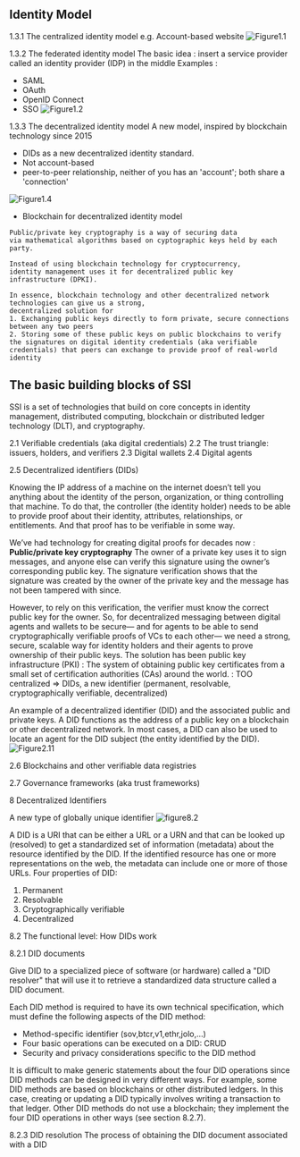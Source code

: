 
## Identity Model
1.3.1 The centralized identity model
e.g. Account-based website
![Figure1.1](https://drek4537l1klr.cloudfront.net/preukschat/HighResolutionFigures/figure_1-1.png)


1.3.2 The federated identity model
The basic idea : insert a service provider called an identity provider (IDP) in the middle
Examples :
- SAML
- OAuth
- OpenID Connect
- SSO
![Figure1.2](https://drek4537l1klr.cloudfront.net/preukschat/Figures/CH01_F02_Preukschat.png)

1.3.3 The decentralized identity model
A new model, inspired by blockchain technology since 2015

- DIDs as a new decentralized identity standard.
- Not account-based
- peer-to-peer relationship, neither of you has an 'account'; both share a 'connection'

![Figure1.4](https://drek4537l1klr.cloudfront.net/preukschat/HighResolutionFigures/figure_1-4.png)


- Blockchain for decentralized identity model

```
Public/private key cryptography is a way of securing data
via mathematical algorithms based on cyptographic keys held by each party.

Instead of using blockchain technology for cryptocurrency,
identity management uses it for decentralized public key infrastructure (DPKI).

In essence, blockchain technology and other decentralized network technologies can give us a strong,
decentralized solution for
1. Exchanging public keys directly to form private, secure connections between any two peers
2. Storing some of these public keys on public blockchains to verify the signatures on digital identity credentials (aka verifiable credentials) that peers can exchange to provide proof of real-world identity
```

## The basic building blocks of SSI

SSI is a set of technologies that build on core concepts in identity management, distributed computing, blockchain or distributed ledger technology (DLT), and cryptography.

2.1 Verifiable credentials (aka digital credentials)
2.2 The trust triangle: issuers, holders, and verifiers
2.3 Digital wallets
2.4 Digital agents

2.5 Decentralized identifiers (DIDs)

Knowing the IP address of a machine on the internet doesn’t tell you anything about the identity of
the person, organization, or thing controlling that machine.
To do that, the controller (the identity holder) needs to be able to provide proof
about their identity, attributes, relationships, or entitlements.
And that proof has to be verifiable in some way.

We’ve had technology for creating digital proofs for decades now
: **Public/private key cryptography**
The owner of a private key uses it to sign messages, and anyone else can verify this signature
using the owner’s corresponding public key.
The signature verification shows that the signature was created by the owner of
the private key and the message has not been tampered with since.

However, to rely on this verification, the verifier must know the correct public key for the owner.
So, for decentralized messaging between digital agents and wallets to be secure—
and for agents to be able to send cryptographically verifiable proofs of VCs to each other—
we need a strong, secure, scalable way for identity holders and their agents
to prove ownership of their public keys.
The solution has been public key infrastructure (PKI)
: The system of obtaining public key certificates from a small set of certification authorities (CAs) around the world.
: TOO centralized 
=> DIDs, a new identifier (permanent, resolvable, cryptographically verifiable, decentralized)

An example of a decentralized identifier (DID) and the associated public and private keys.
A DID functions as the address of a public key on a blockchain or other decentralized network.
In most cases, a DID can also be used to locate an agent for the DID subject (the entity identified by the DID).
![Figure2.11](https://drek4537l1klr.cloudfront.net/preukschat/HighResolutionFigures/figure_2-11.png)


2.6 Blockchains and other verifiable data registries

2.7 Governance frameworks (aka trust frameworks)


8 Decentralized Identifiers

A new type of globally unique identifier
![figure8.2](https://drek4537l1klr.cloudfront.net/preukschat/HighResolutionFigures/figure_8-2.png)

A DID is a URI that can be either a URL or a URN and that can be looked up (resolved)
to get a standardized set of information (metadata) about the resource identified by the DID.
If the identified resource has one or more representations on the web, the metadata can include one or more of those URLs.
Four properties of DID:
1. Permanent
2. Resolvable
3. Cryptographically verifiable
4. Decentralized


8.2 The functional level: How DIDs work

8.2.1 DID documents

Give DID to a specialized piece of software (or hardware) called a "DID resolver"
that will use it to retrieve a standardized data structure called a DID document. 

Each DID method is required to have its own technical specification,
which must define the following aspects of the DID method:
- Method-specific identifier (sov,btcr,v1,ethr,jolo,...)
- Four basic operations can be executed on a DID: CRUD
- Security and privacy considerations specific to the DID method

It is difficult to make generic statements about the four DID operations
since DID methods can be designed in very different ways.
For example, some DID methods are based on blockchains or other distributed ledgers.
In this case, creating or updating a DID typically involves writing a transaction to that ledger.
Other DID methods do not use a blockchain; they implement the four DID operations in other ways (see section 8.2.7).


8.2.3 DID resolution
The process of obtaining the DID document associated with a DID



